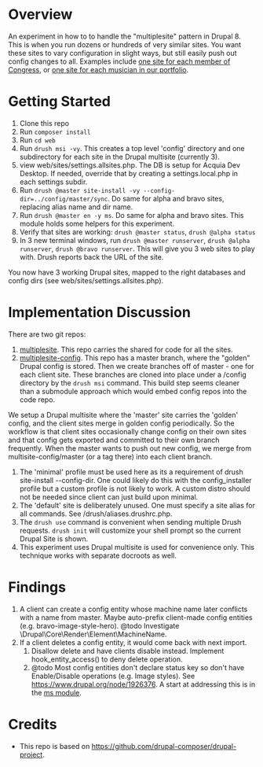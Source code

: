 Overview
============
An experiment in how to to handle the "multiplesite" pattern in Drupal 8. This is when you run dozens or hundreds of very similar sites. You want these sites to vary configuration in slight ways, but still easily push out config changes to all. Examples include [one site for each member of Congress](http://buytaert.net/us-house-of-representatives-using-drupal), or [one site for each musician in our portfolio](http://www.warnerbrosrecords.com/artists).

Getting Started
==============
1. Clone this repo
1. Run `composer install`
1. Run `cd web`
1. Run `drush msi -vy`. This creates a top level 'config' directory and one subdirectory for each site in the Drupal multisite (currently 3).
1. view web/sites/settings.allsites.php. The DB is setup for Acquia Dev Desktop. If needed, override that by creating a settings.local.php in each settings subdir.
1. Run `drush @master site-install -vy --config-dir=../config/master/sync`. Do same for alpha and bravo sites, replacing alias name and dir name.
1. Run `drush @master en -y ms`. Do same for alpha and bravo sites. This module holds some helpers for this experiment.
1. Verify that sites are working: `drush @master status`, `drush @alpha status`
1. In 3 new terminal windows, run `drush @master runserver`, `drush @alpha runserver`, `drush @bravo runserver`. This will give you 3 web sites to play with. Drush reports back the URL of the site.

You now have 3 working Drupal sites, mapped to the right databases and config dirs (see web/sites/settings.allsites.php).

Implementation Discussion
=============
There are two git repos:

1. [multiplesite](https://github.com/weitzman/multiplesite). This repo carries the shared for code for all the sites.
1. [multiplesite-config](https://github.com/weitzman/multiplesite-config). This repo has a master branch, where the "golden" Drupal config is stored. Then we create branches off of master - one for each client site. These branches are cloned into place under a /config directory by the `drush msi` command. This build step seems cleaner than a submodule approach which would embed config repos into the code repo.

We setup a Drupal multisite where the 'master' site carries the 'golden' config, and the client sites merge in golden config periodically. So the workflow is that client sites occasionally change config on their own sites and that config gets exported and committed to their own branch frequently. When the master wants to push out new config, we merge from multisite-config/master (or a tag there) into each client branch.

1. The 'minimal' profile must be used here as its a requirement of drush site-install --config-dir. One could likely do this with the config_installer profile but a custom profile is not likely to work. A custom distro should not be needed since client can just build upon minimal.
1. The 'default' site is deliberately unused. One must specify a site alias for all commands. See /drush/aliases.drushrc.php.
1. The `drush use` command is convenient when sending multiple Drush requests. `drush init` will customize your shell prompt so the current Drupal Site is shown.
1. This experiment uses Drupal multisite is used for convenience only. This technique works with separate docroots as well.

Findings
=============
1. A client can create a config entity whose machine name later conflicts with a name from master. Maybe auto-prefix client-made config entities (e.g. bravo-image-style-hero). @todo Investigate \Drupal\Core\Render\Element\MachineName.
1. If a client deletes a config entity, it would come back with next import.
    1. Disallow delete and have clients disable instead. Implement hook_entity_access() to deny delete operation.
    1. @todo Most config entities don't declare status key so don't have Enable/Disable operations (e.g. Image styles). See https://www.drupal.org/node/1926376. A start at addressing this is in the [ms module](https://github.com/weitzman/multiplesite/tree/master/web/modules/custom/ms/ms).


Credits
================
- This repo is based on https://github.com/drupal-composer/drupal-project.